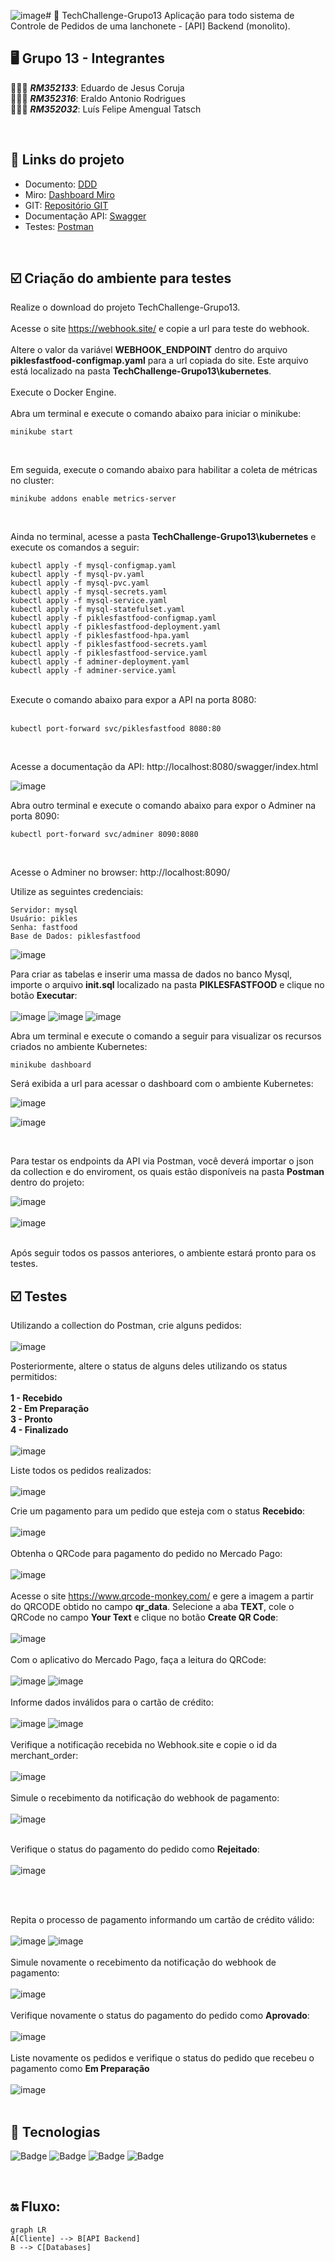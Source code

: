 ![image](https://github.com/eraldoads/TechChallenge-Grupo13/assets/47857203/16ee2652-d21e-459a-a710-55fe517a8b48)# 🚀 TechChallenge-Grupo13
Aplicação para todo sistema de Controle de Pedidos de uma lanchonete - [API] Backend (monolito).



## 🖥️ Grupo 13 - Integrantes
🧑🏻‍💻 *<b>RM352133</b>*: Eduardo de Jesus Coruja </br>
🧑🏻‍💻 *<b>RM352316</b>*: Eraldo Antonio Rodrigues </br>
🧑🏻‍💻 *<b>RM352032</b>*: Luís Felipe Amengual Tatsch </br>

</br>

## 🔗 Links do projeto
- Documento: [DDD](https://1drv.ms/w/s!AntPAkrc0xN9q8kH5tUnZYZQgotMxQ?e=f4ur3f)
- Miro: [Dashboard Miro](https://miro.com/app/board/uXjVNVsDxDM=/?share_link_id=908610551369)
- GIT: [Repositório GIT](https://github.com/eraldoads/TechChallenge-Grupo13)
- Documentação API: [Swagger](http://localhost/swagger/index.html)
- Testes: [Postman](https://www.postman.com/martian-resonance-699333/workspace/grupo-13-tech-challenge-fase-i/collection/13215309-ff36e055-fccf-48db-9965-b76e4ace4e93?tab=overview)

</br>

## ☑️ Criação do ambiente para testes
Realize o download do projeto TechChallenge-Grupo13.
</br></br>
Acesse o site https://webhook.site/ e copie a url para teste do webhook.
</br></br>
Altere o valor da variável <b>WEBHOOK_ENDPOINT</b> dentro do arquivo <b>piklesfastfood-configmap.yaml</b> para a url copiada do site. Este arquivo está localizado na pasta <b>TechChallenge-Grupo13\kubernetes</b>.
</br></br>
Execute o Docker Engine.
</br></br>
Abra um terminal e execute o comando abaixo para iniciar o minikube:
</br>
```
minikube start
```
</br>

Em seguida, execute o comando abaixo para habilitar a coleta de métricas no cluster:
</br>
```
minikube addons enable metrics-server
```
</br>

Ainda no terminal, acesse a pasta <b>TechChallenge-Grupo13\kubernetes</b> e execute os comandos a seguir:
</br>

```
kubectl apply -f mysql-configmap.yaml
kubectl apply -f mysql-pv.yaml
kubectl apply -f mysql-pvc.yaml
kubectl apply -f mysql-secrets.yaml
kubectl apply -f mysql-service.yaml
kubectl apply -f mysql-statefulset.yaml
kubectl apply -f piklesfastfood-configmap.yaml
kubectl apply -f piklesfastfood-deployment.yaml
kubectl apply -f piklesfastfood-hpa.yaml
kubectl apply -f piklesfastfood-secrets.yaml
kubectl apply -f piklesfastfood-service.yaml
kubectl apply -f adminer-deployment.yaml
kubectl apply -f adminer-service.yaml
```
</br>
Execute o comando abaixo para expor a API na porta 8080:
</br></br>

```
kubectl port-forward svc/piklesfastfood 8080:80
```
</br>

Acesse a documentação da API:
http://localhost:8080/swagger/index.html

![image](https://github.com/eraldoads/TechChallenge-Grupo13/assets/47857203/dbd6fdd3-eb04-442f-b715-7b8f1649fa5c)

Abra outro terminal e execute o comando abaixo para expor o Adminer na porta 8090:
```
kubectl port-forward svc/adminer 8090:8080
```
</br>

Acesse o Adminer no browser: 
http://localhost:8090/


Utilize as seguintes credenciais:

```
Servidor: mysql
Usuário: pikles
Senha: fastfood
Base de Dados: piklesfastfood
```
![image](https://github.com/eraldoads/TechChallenge-Grupo13/assets/47857203/8c6ae06e-a8ae-4bc9-b157-5f985f0445df)

Para criar as tabelas e inserir uma massa de dados no banco Mysql, importe o arquivo <b>init.sql</b> localizado na pasta <b>PIKLESFASTFOOD</b> e clique no botão <b>Executar</b>:
</br></br>
![image](https://github.com/eraldoads/TechChallenge-Grupo13/assets/47857203/4c950fcb-b38f-485d-8df6-8c18fc2ba748)
![image](https://github.com/eraldoads/TechChallenge-Grupo13/assets/47857203/d03e4e66-d90e-4455-8fc6-47bbea81282e)
![image](https://github.com/eraldoads/TechChallenge-Grupo13/assets/47857203/7e2d045b-5c0a-431c-863f-9925c08c4ffe)
</br>

Abra um terminal e execute o comando a seguir para visualizar os recursos criados no ambiente Kubernetes:

```
minikube dashboard
```

Será exibida a url para acessar o dashboard com o ambiente Kubernetes:

![image](https://github.com/eraldoads/TechChallenge-Grupo13/assets/47857203/1d2e9232-b443-4864-809e-48e4f2e85cee)

![image](https://github.com/eraldoads/TechChallenge-Grupo13/assets/47857203/04a157b5-6787-4c45-9d8a-c9006b3ae91a)

</br>

Para testar os endpoints da API via Postman, você deverá importar o json da collection e do enviroment, os quais estão disponíveis na pasta <b>Postman</b> dentro do projeto:

![image](https://github.com/eraldoads/TechChallenge-Grupo13/assets/47857203/69488ce6-4a61-4028-8c4a-ae9855e86eed)
</br>
</br>
![image](https://github.com/eraldoads/TechChallenge-Grupo13/assets/47857203/1f85cdac-dceb-4908-94f9-408e69d7dd4e)
</br>
</br>

Após seguir todos os passos anteriores, o ambiente estará pronto para os testes.

## ☑️ Testes
Utilizando a collection do Postman, crie alguns pedidos:
</br></br>
![image](https://github.com/eraldoads/TechChallenge-Grupo13/assets/47857203/1b58dcaa-ef4f-452f-ae7f-bdf822158f60)

Posteriormente, altere o status de alguns deles utilizando os status permitidos:
</br></br>
<b>1 - Recebido</b>
</br>
<b>2 - Em Preparação</b>
</br>
<b>3 - Pronto</b>
</br>
<b>4 - Finalizado</b>
</br></br>
![image](https://github.com/eraldoads/TechChallenge-Grupo13/assets/47857203/97251cbd-36f2-4c82-bce2-86d4ce61fc52)

Liste todos os pedidos realizados:
</br></br>
![image](https://github.com/eraldoads/TechChallenge-Grupo13/assets/47857203/b0b35cd7-ac34-4304-83f7-3e3131828d10)

Crie um pagamento para um pedido que esteja com o status <b>Recebido</b>:
</br></br>
![image](https://github.com/eraldoads/TechChallenge-Grupo13/assets/47857203/ac473e5f-a106-4eb0-b2d7-fd89abfdaa5a)
</br></br>
Obtenha o QRCode para pagamento do pedido no Mercado Pago:
</br></br>
![image](https://github.com/eraldoads/TechChallenge-Grupo13/assets/47857203/3ffbc7bc-c5ca-4e50-a677-8dc9e592d44d)
</br></br>
Acesse o site https://www.qrcode-monkey.com/ e gere a imagem a partir do QRCODE obtido no campo <b>qr_data</b>. Selecione a aba <b>TEXT</b>, cole o QRCode no campo <b>Your Text</b> e clique no botão <b>Create QR Code</b>:
</br></br>
![image](https://github.com/eraldoads/TechChallenge-Grupo13/assets/47857203/cf814600-1f62-41de-af08-d5035aec6b14)
</br></br>
Com o aplicativo do Mercado Pago, faça a leitura do QRCode:
</br></br>
![image](https://github.com/eraldoads/TechChallenge-Grupo13/assets/47857203/d4287e51-b44f-4b8e-921e-cc67683427d9)
![image](https://github.com/eraldoads/TechChallenge-Grupo13/assets/47857203/cf1aa19a-6c57-4650-87e5-54d53990729c)
</br></br>
Informe dados inválidos para o cartão de crédito:
</br></br>
![image](https://github.com/eraldoads/TechChallenge-Grupo13/assets/47857203/99a923c4-e19f-458b-8b8f-f9c11d4fa37e)
![image](https://github.com/eraldoads/TechChallenge-Grupo13/assets/47857203/dbcb4d1a-6f23-4b77-8c39-3e10e3556550)
</br></br>
Verifique a notificação recebida no Webhook.site e copie o id da merchant_order:
</br></br>
![image](https://github.com/eraldoads/TechChallenge-Grupo13/assets/47857203/e576df04-4a95-438a-b851-7483a6920ede)
</br></br>
Simule o recebimento da notificação do webhook de pagamento: 
</br></br>
![image](https://github.com/eraldoads/TechChallenge-Grupo13/assets/47857203/1964f7a8-93a5-4f5e-9fe6-24bc545953d3)
</br></br>

Verifique o status do pagamento do pedido como <b>Rejeitado</b>:
</br></br>
![image](https://github.com/eraldoads/TechChallenge-Grupo13/assets/47857203/850937f3-f7d5-4244-8bcc-b4a82e17d1a7)

</br></br>

Repita o processo de pagamento informando um cartão de crédito válido:
</br></br>
![image](https://github.com/eraldoads/TechChallenge-Grupo13/assets/47857203/77e83a3b-b08a-43d3-abf8-4edb19e539b9)
![image](https://github.com/eraldoads/TechChallenge-Grupo13/assets/47857203/092e336b-e10f-4d66-b6cf-d40d49d7f244)
</br></br>
Simule novamente o recebimento da notificação do webhook de pagamento: 
</br></br>
![image](https://github.com/eraldoads/TechChallenge-Grupo13/assets/47857203/1964f7a8-93a5-4f5e-9fe6-24bc545953d3)
</br></br>
Verifique novamente o status do pagamento do pedido como <b>Aprovado</b>:
</br></br>
![image](https://github.com/eraldoads/TechChallenge-Grupo13/assets/47857203/e37cc5ba-49dd-4875-a548-c8379938949f)
</br></br>
Liste novamente os pedidos e verifique o status do pedido que recebeu o pagamento como <b>Em Preparação</b>
</br></br>
![image](https://github.com/eraldoads/TechChallenge-Grupo13/assets/47857203/8b97fb1c-f0d7-4722-8641-c8a702807ddc)
</br></br>

## 🔗 Tecnologias

![Badge](https://img.shields.io/static/v1?label=.NET&message=framework&color=blue&style=for-the-badge&logo=.NET)
![Badge](https://img.shields.io/static/v1?label=csharp&message=linguagem&color=blue&style=for-the-badge&logo=Csharp)
![Badge](https://img.shields.io/static/v1?label=mysql&message=banco-de-dados&color=blue&style=for-the-badge&logo=mysql)
![Badge](https://img.shields.io/static/v1?label=docker&message=Plataforma&color=blue&style=for-the-badge&logo=docker)

</br>

## 🔛 Fluxo:

```mermaid
graph LR
A[Cliente] --> B[API Backend]
B --> C[Databases]
```
